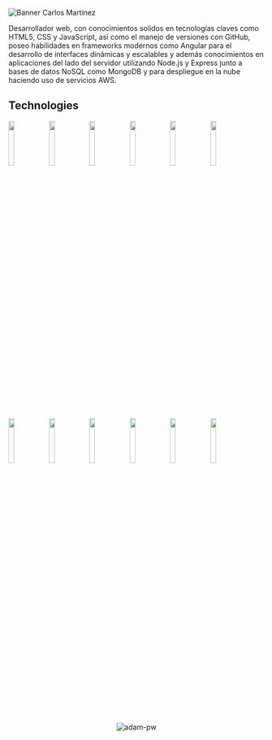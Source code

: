 ![Banner Carlos Martinez](https://github.com/CarlosMrtnzMrtnz/CarlosMrtnzMrtnz/assets/150188692/caa5a838-1f5f-4058-9b13-89f1396e1c29)

Desarrollador web, con conocimientos solidos en tecnologías claves como HTML5, CSS y JavaScript, así como el manejo de versiones con GitHub, poseo habilidades en frameworks modernos como Angular para el desarrollo de interfaces dinámicas y escalables y además conocimientos en aplicaciones del lado del servidor utilizando Node.js y Express junto a bases de datos NoSQL como MongoDB y para despliegue en la nube haciendo uso de servicios AWS.

## Technologies ##
 <code><img width="15%" src="https://www.vectorlogo.zone/logos/javascript/javascript-ar21.svg"></code>
 <code><img width="15%" src="https://www.vectorlogo.zone/logos/typescriptlang/typescriptlang-ar21.svg"></code>
 <code><img width="15%" src="https://www.vectorlogo.zone/logos/angular/angular-ar21.svg"></code>
 <code><img width="15%" src="https://www.vectorlogo.zone/logos/getbootstrap/getbootstrap-ar21.svg"></code>
<code><img width="15%" src="https://www.vectorlogo.zone/logos/nodejs/nodejs-ar21.svg"></code>
<code><img width="15%" src="https://www.vectorlogo.zone/logos/expressjs/expressjs-ar21.svg"></code>
<code><img width="15%" src="https://www.vectorlogo.zone/logos/mongodb/mongodb-ar21.svg"></code>
<code><img width="15%" src="https://www.vectorlogo.zone/logos/docker/docker-ar21.svg"></code>
<code><img width="15%" src="https://www.vectorlogo.zone/logos/nginx/nginx-ar21.svg"></code>
<code><img width="15%" src="https://www.vectorlogo.zone/logos/amazon_aws/amazon_aws-ar21.svg"></code>
<code><img width="15%" src="https://www.vectorlogo.zone/logos/git-scm/git-scm-ar21.svg"></code>
<code><img width="15%" src="https://www.vectorlogo.zone/logos/npmjs/npmjs-ar21.svg"></code>
<div align="center"><img align="center" src="https://github.com/Adam-pw/Adam-pw/blob/main/animation_500_kxa883sd.gif" alt="adam-pw" /></div>
